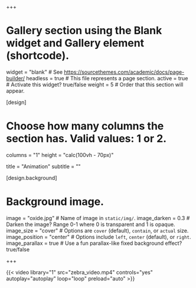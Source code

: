 +++
# Gallery section using the Blank widget and Gallery element (shortcode).
widget = "blank"  # See https://sourcethemes.com/academic/docs/page-builder/
headless = true  # This file represents a page section.
active = true  # Activate this widget? true/false
weight = 5  # Order that this section will appear.


[design]
  # Choose how many columns the section has. Valid values: 1 or 2.
  columns = "1"
  height = "calc(100vh - 70px)"
  
title = "Animation"
subtitle = ""

[design.background]

  # Background image.
  image = "oxide.jpg"  # Name of image in `static/img/`.
  image_darken = 0.3  # Darken the image? Range 0-1 where 0 is transparent and 1 is opaque.
  image_size = "cover"  #  Options are `cover` (default), `contain`, or `actual` size.
  image_position = "center"  # Options include `left`, `center` (default), or `right`.
  image_parallax = true  # Use a fun parallax-like fixed background effect? true/false
  
+++

{{< video library="1" src="zebra_video.mp4" controls="yes" autoplay="autoplay" loop="loop" preload="auto" >}}

